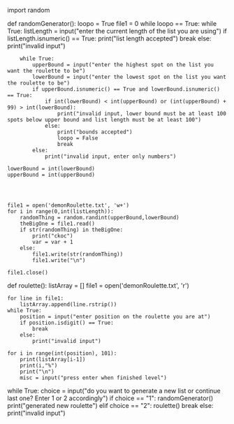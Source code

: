 import random

def randomGenerator():
    loopo = True
    file1 = 0
    while loopo == True:
        while True:
            listLength = input("enter the current length of the list you are using")
            if listLength.isnumeric() == True:
                print("list length accepted")
                break
            else:
                print("invalid input")

        while True:
            upperBound = input("enter the highest spot on the list you want the roulette to be")
            lowerBound = input("enter the lowest spot on the list you want the roulette to be")
            if upperBound.isnumeric() == True and lowerBound.isnumeric() == True:
                if int(lowerBound) < int(upperBound) or (int(upperBound) + 99) > int(lowerBound):
                    print("invalid input, lower bound must be at least 100 spots below upper bound and list length must be at least 100")
                else:    
                    print("bounds accepted")
                    loopo = False
                    break
            else:
                print("invalid input, enter only numbers")
                
    lowerBound = int(lowerBound)
    upperBound = int(upperBound)
        



    file1 = open('demonRoulette.txt', 'w+')
    for i in range(0,int(listLength)):
        randomThing = random.randint(upperBound,lowerBound)
        theBigOne = file1.read()
        if str(randomThing) in theBigOne:
            print("ckoc")
            var = var + 1
        else:
            file1.write(str(randomThing))
            file1.write("\n")

    file1.close() 



def roulette():
    listArray = []
    file1 = open('demonRoulette.txt', 'r')

    for line in file1:
        listArray.append(line.rstrip())
    while True:
        position = input("enter position on the roulette you are at")
        if position.isdigit() == True:
            break
        else:
            print("invalid input")

    for i in range(int(position), 101):
        print(listArray[i-1])
        print(i,"%")
        print("\n")
        misc = input("press enter when finished level")

while True:
    choice = input("do you want to generate a new list or continue last one? Enter 1 or 2 accordingly")
    if choice == "1":
        randomGenerator()
        print("generated new roulette")
    elif choice == "2":
        roulette()
        break
    else:
        print("invalid input")
        


    
